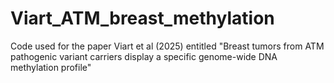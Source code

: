 # Viart_ATM_breast_methylation
Code used for the paper Viart et al (2025) entitled "Breast tumors from ATM pathogenic variant carriers display a specific genome-wide DNA methylation profile"
